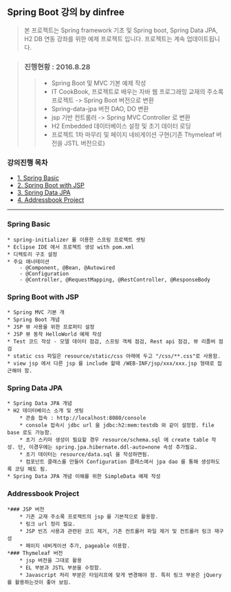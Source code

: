 ## Spring Boot 강의 by dinfree
> 본 프로젝트는 Spring framework 기초 및 Spring boot, Spring Data JPA, H2 DB 연동 강좌를 위한 예제 프로젝트 입니다.
> 프로젝트는 계속 업데이트됩니다.

> ### 진행현황 : 2016.8.28
>> * Spring Boot 및 MVC 기본 예제 작성
>> * IT CookBook, 프로젝트로 배우는 자바 웹 프로그래밍 교재의 주소록 프로젝트 -> Spring Boot 버전으로 변환
>> * Spring-data-jpa 버전 DAO, DO 변환
>> * jsp 기반 컨트롤러 -> Spring MVC Controller 로 변환
>> * H2 Embedded 데이터베이스 설정 및 초기 데이터 로딩
>> * 프로젝트 1차 마무리 및 페이지 네비게이션 구현(기존 Thymeleaf 버전을 JSTL 버전으로)

### 강의진행 목차 
- [1. Spring Basic](#spring-basic)
- [2. Spring Boot with JSP](#spring-boot-with-jsp)
- [3. Spring Data JPA](#spring-data-jpa)
- [4. Addressbook Project](#addressbook-project)

--------------------------

### Spring Basic
	* spring-initializer 를 이용한 스프링 프로젝트 셋팅
	* Eclipse IDE 에서 프로젝트 생성 with pom.xml
	* 디렉토리 구조 설정
	* 주요 애너테이션
		- @Component, @Bean, @Autowired
		- @Configuration
		- @Controller, @RequestMapping, @RestController, @ResponseBody
		 
### Spring Boot with JSP
	* Spring MVC 기본 개
	* Spring Boot 개념
	* JSP 뷰 사용을 위한 프로퍼티 설정
	* JSP 뷰 동작 HelloWorld 예제 작성
	* Test 코드 작성 - 모델 데이터 점검, 스프링 객체 점검, Rest api 점검, 뷰 리졸버 점검
	* static css 파일은 resource/static/css 아래에 두고 "/css/**.css"로 사용함.
	* view jsp 에서 다른 jsp 를 include 할때 /WEB-INF/jsp/xxx/xxx.jsp 형태로 접근해야 함. 
	
### Spring Data JPA
	* Spring Data JPA 개념
	* H2 데이터베이스 소개 및 셋팅
		* 콘솔 접속 : http://localhost:8080/console
		* console 접속시 jdbc url 을 jdbc:h2:mem:testdb 와 같이 설정함. file base 로도 가능함.
		* 초기 스키마 생성이 필요할 경우 resource/schema.sql 에 create table 작성. 단, 이경우에는 spring.jpa.hibernate.ddl-auto=none 속성 추가필요.
		* 초기 데이터는 resource/data.sql 을 작성하면됨.
		* 컴포넌트 클래스를 만들어 Configuration 클래스에서 jpa dao 를 통해 생성하도록 코딩 해도 됨.
	* Spring Data JPA 개념 이해를 위한 SimpleData 예제 작성
	
### Addressbook Project
	*### JSP 버전
		* 기존 교재 주소록 프로젝트의 jsp 를 기본적으로 활용함.
		* 링크 url 정리 필요.
		* JSP 빈즈 사용과 관련된 코드 제거, 기존 컨트롤러 파일 제거 및 컨트롤러 링크 재구성
		* 페이지 네비게이션 추가, pageable 이용함.
	*### Thymeleaf 버전
		* jsp 버전을 그대로 활용
		* EL 부분과 JSTL 부분을 수정함.
		* Javascript 처리 부분은 타임리프에 맞게 변경해야 함. 특히 링크 부분은 jQuery 를 활용하는것이 좋아 보임.		